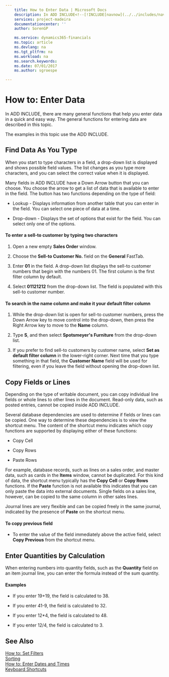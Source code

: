 ```yaml
---
    title: How to Enter Data | Microsoft Docs
    description: In ADD INCLUDE<!--[!INCLUDE[navnow](../../includes/navnow_md.md)]-->, there are many general functions that help you enter data  in a quick and easy way. The general functions for entering data are described in this topic.
    services: project-madeira
    documentationcenter: ''
    author: SorenGP

    ms.service: dynamics365-financials
    ms.topic: article
    ms.devlang: na
    ms.tgt_pltfrm: na
    ms.workload: na
    ms.search.keywords:
    ms.date: 07/01/2017
    ms.author: sgroespe

---
```

# How to: Enter Data
In ADD INCLUDE<!--[!INCLUDE[navnow](../../includes/navnow_md.md)]-->, there are many general functions that help you enter data  in a quick and easy way. The general functions for entering data are described in this topic.  
  
 The examples in this topic use the ADD INCLUDE<!--[!INCLUDE[demolong](../../includes/demolong_md.md)]-->.  
  
## Find Data As You Type  
 When you start to type characters in a field, a drop-down list is displayed and shows possible field values. The list changes as you type more characters, and you can select the correct value when it is displayed.  
  
 Many fields in ADD INCLUDE<!--[!INCLUDE[navnow](../../includes/navnow_md.md)]--> have a Down Arrow button that you can choose. You choose the arrow to get a list of data that is available to enter in the field. The button has two functions depending on the type of field:  
  
-   Lookup - Displays information from another table that you can enter in the field. You can select one piece of data at a time.  
  
-   Drop-down - Displays the set of options that exist for the field. You can select only one of the options.  
  
#### To enter a sell-to customer by typing two characters  
  
1.  Open a new empty **Sales Order** window.  
  
2.  Choose the **Sell-to Customer No.** field on the **General** FastTab.  
  
3.  Enter **01** in the field. A drop-down list displays the sell-to customer numbers that begin with the numbers 01. The first column is the first filter column by default.  
  
4.  Select **01121212** from the drop-down list. The field is populated with this sell-to customer number.  
  
#### To search in the name column and make it your default filter column  
  
1.  While the drop-down list is open for sell-to customer numbers, press the Down Arrow key to move control into the drop-down, then press the Right Arrow key to move to the **Name** column.  
  
2.  Type **S**, and then select **Spotsmeyer's Furniture** from the drop-down list.  
  
3.  If you prefer to find sell-to customers by customer name, select **Set as default filter column** in the lower-right corner. Next time that you type something in that field, the **Customer Name** field will be used for filtering, even if you leave the field without opening the drop-down list.  
  
## Copy Fields or Lines  
 Depending on the type of writable document, you can copy individual line fields or whole lines to other lines in the document. Read-only data, such as posted entries, cannot be copied inside ADD INCLUDE<!--[!INCLUDE[navnow](../../includes/navnow_md.md)]-->.  
  
 Several database dependencies are used to determine if fields or lines can be copied. One way to determine these dependencies is to view the shortcut menu. The content of the shortcut menu indicates which copy functions are supported by displaying either of these functions:  
  
-   Copy Cell  
  
-   Copy Rows  
  
-   Paste Rows  
  
 For example, database records, such as lines on a sales order, and master data, such as cards in the **Items** window, cannot be duplicated. For this kind of data, the shortcut menu typically has the **Copy Cell** or **Copy Rows**  functions. If the **Paste** function is not available this indicates that you can only paste the data into external documents. Single fields on a sales line, however, can be copied to the same column in other sales lines.  
  
 Journal lines are very flexible and can be copied freely in the same journal, indicated by the presence of **Paste** on the shortcut menu.  
  
#### To copy previous field  
  
-   To enter the value of the field immediately above the active field, select **Copy Previous** from the shortcut menu.  
  
## Enter Quantities by Calculation  
 When entering numbers into quantity fields, such as the **Quantity** field on an item journal line, you can enter the formula instead of the sum quantity.  
  
#### Examples  
  
-   If you enter 19+19, the field is calculated to 38.  
  
-   If you enter 41-9, the field is calculated to 32.  
  
-   If you enter 12*4, the field is calculated to 48.  
  
-   If you enter 12/4, the field is calculated to 3.  
  
## See Also  
 [How to: Set Filters](../FullExperience/how-to-set-filters.md)   
 [Sorting](../FullExperience/sorting.md)   
 [How to: Enter Dates and Times](../FullExperience/how-to-enter-dates-and-times.md)   
 [Keyboard Shortcuts](../FullExperience/keyboard-shortcuts.md)